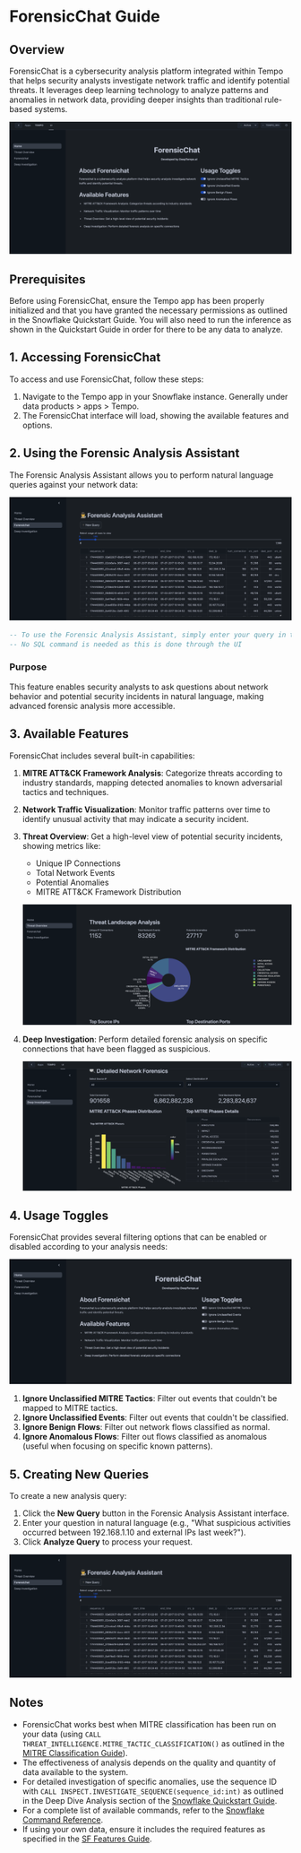 # ForensicChat Guide

## Overview
ForensicChat is a cybersecurity analysis platform integrated within Tempo that helps security analysts investigate network traffic and identify potential threats. It leverages deep learning technology to analyze patterns and anomalies in network data, providing deeper insights than traditional rule-based systems.

![ForensicChat Home Interface](./assets/forensichatHome.png)

## Prerequisites
Before using ForensicChat, ensure the Tempo app has been properly initialized and that you have granted the necessary permissions as outlined in the Snowflake Quickstart Guide. You will also need to run the inference as shown in the Quickstart Guide in order for there to be any data to analyze.

## 1. Accessing ForensicChat

To access and use ForensicChat, follow these steps:

1. Navigate to the Tempo app in your Snowflake instance. Generally under data products > apps > Tempo.
2. The ForensicChat interface will load, showing the available features and options.

## 2. Using the Forensic Analysis Assistant

The Forensic Analysis Assistant allows you to perform natural language queries against your network data:

![Forensic Analysis Assistant](./assets/ForensicQuery.png)

```sql
-- To use the Forensic Analysis Assistant, simply enter your query in the text field
-- No SQL command is needed as this is done through the UI
```

### Purpose
This feature enables security analysts to ask questions about network behavior and potential security incidents in natural language, making advanced forensic analysis more accessible.

## 3. Available Features

ForensicChat includes several built-in capabilities:

1. **MITRE ATT&CK Framework Analysis**: Categorize threats according to industry standards, mapping detected anomalies to known adversarial tactics and techniques.

2. **Network Traffic Visualization**: Monitor traffic patterns over time to identify unusual activity that may indicate a security incident.

3. **Threat Overview**: Get a high-level view of potential security incidents, showing metrics like:
   - Unique IP Connections
   - Total Network Events
   - Potential Anomalies
   - MITRE ATT&CK Framework Distribution
   
   ![Threat Overview](./assets/threatoverview.png)

4. **Deep Investigation**: Perform detailed forensic analysis on specific connections that have been flagged as suspicious.
   
   ![Deep Dive Analysis](./assets/DeepDive.png)

## 4. Usage Toggles

ForensicChat provides several filtering options that can be enabled or disabled according to your analysis needs:

![ForensicChat Usage Toggles](./assets/toggles.png)

1. **Ignore Unclassified MITRE Tactics**: Filter out events that couldn't be mapped to MITRE tactics.
2. **Ignore Unclassified Events**: Filter out events that couldn't be classified.
3. **Ignore Benign Flows**: Filter out network flows classified as normal.
4. **Ignore Anomalous Flows**: Filter out flows classified as anomalous (useful when focusing on specific known patterns).

## 5. Creating New Queries

To create a new analysis query:

1. Click the **New Query** button in the Forensic Analysis Assistant interface.
2. Enter your question in natural language (e.g., "What suspicious activities occurred between 192.168.1.10 and external IPs last week?").
3. Click **Analyze Query** to process your request.

![Creating a New Query](./assets/ForensicQuery.png)

## Notes
- ForensicChat works best when MITRE classification has been run on your data (using `CALL THREAT_INTELLIGENCE.MITRE_TACTIC_CLASSIFICATION()` as outlined in the [MITRE Classification Guide](./mitreclass.md)).
- The effectiveness of analysis depends on the quality and quantity of data available to the system.
- For detailed investigation of specific anomalies, use the sequence ID with `CALL INSPECT.INVESTIGATE_SEQUENCE(sequence_id:int)` as outlined in the Deep Dive Analysis section of the [Snowflake Quickstart Guide](./snowflake.md).
- For a complete list of available commands, refer to the [Snowflake Command Reference](./snow_commandRef.md).
- If using your own data, ensure it includes the required features as specified in the [SF Features Guide](./SF_features.md).